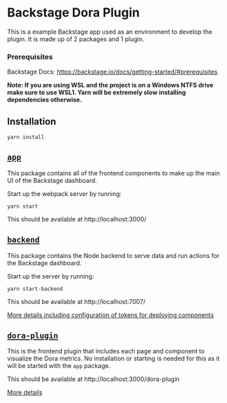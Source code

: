 # Backstage Dora Plugin

This is a example Backstage app used as an environment to develop the plugin. It is made up of 2 packages and 1 plugin.

### Prerequisites
Backstage Docs: https://backstage.io/docs/getting-started/#prerequisites

**Note: If you are using WSL and the project is on a Windows NTFS drive make sure to use WSL1. Yarn will be extremely slow installing dependencies otherwise.**

## Installation

```
yarn install
```

## [`app`](packages/app)
This package contains all of the frontend components to make up the main UI of the Backstage dashboard. 

Start up the webpack server by running:
```
yarn start 
```
This should be available at http://localhost:3000/

## [`backend`](packages/backend)
This package contains the Node backend to serve data and run actions for the Backstage dashboard.

Start up the server by running:
```
yarn start-backend
```
This should be available at http://localhost:7007/

[More details including configuration of tokens for deploying components](packages\backend\README.md)

## [`dora-plugin`](plugins/dora-plugin/)

This is the frontend plugin that includes each page and component to visualize the Dora metrics. No installation or starting is needed for this as it will be started with the `app` package. 

This should be available at http://localhost:3000/dora-plugin

[More details](plugins\dora-plugin\README.md)